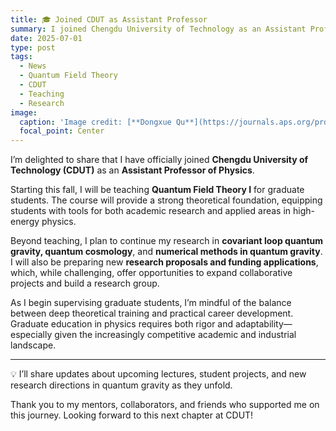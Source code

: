 ```yaml
---
title: 🎓 Joined CDUT as Assistant Professor
summary: I joined Chengdu University of Technology as an Assistant Professor and look forward to teaching, supervising students, and continuing research in quantum gravity.
date: 2025-07-01
type: post
tags:
  - News
  - Quantum Field Theory
  - CDUT
  - Teaching
  - Research
image:
  caption: 'Image credit: [**Dongxue Qu**](https://journals.aps.org/prd/abstract/10.1103/PhysRevD.111.086012)'
  focal_point: Center 
---
```


I’m delighted to share that I have officially joined **Chengdu University of Technology (CDUT)** as an **Assistant Professor of Physics**.

Starting this fall, I will be teaching **Quantum Field Theory I** for graduate students. The course will provide a strong theoretical foundation, equipping students with tools for both academic research and applied areas in high-energy physics.

Beyond teaching, I plan to continue my research in **covariant loop quantum gravity, quantum cosmology**, and **numerical methods in quantum gravity**. I will also be preparing new **research proposals and funding applications**, which, while challenging, offer opportunities to expand collaborative projects and build a research group.

As I begin supervising graduate students, I’m mindful of the balance between deep theoretical training and practical career development. Graduate education in physics requires both rigor and adaptability—especially given the increasingly competitive academic and industrial landscape.

---

💡 I’ll share updates about upcoming lectures, student projects, and new research directions in quantum gravity as they unfold.

Thank you to my mentors, collaborators, and friends who supported me on this journey. Looking forward to this next chapter at CDUT!